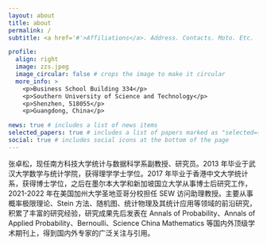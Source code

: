 ```yaml
---
layout: about
title: about
permalink: /
subtitle: <a href='#'>Affiliations</a>. Address. Contacts. Moto. Etc.

profile:
  align: right
  image: zzs.jpeg
  image_circular: false # crops the image to make it circular
  more_info: >
    <p>Business School Building 334</p>
    <p>Southern University of Science and Technology</p>
    <p>Shenzhen, 518055</p>
    <p>Guangdong, China</p>

news: true # includes a list of news items
selected_papers: true # includes a list of papers marked as "selected={true}"
social: true # includes social icons at the bottom of the page
---
```


张卓松，现任南方科技大学统计与数据科学系副教授、研究员。2013 年毕业于武汉大学数学与统计学院，获得理学学士学位。2017 年毕业于香港中文大学统计系，获得博士学位，之后在墨尔本大学和新加坡国立大学从事博士后研究工作，2021-2022 年在美国加州大学圣地亚哥分校担任 SEW 访问助理教授。主要从事概率极限理论、Stein 方法、随机图、统计物理及其统计应用等领域的前沿研究，积累了丰富的研究经验，研究成果先后发表在 Annals of Probability、Annals of Applied Probability、Bernoulli、Science China Mathematics 等国内外顶级学术期刊上，得到国内外专家的广泛关注与引用。
